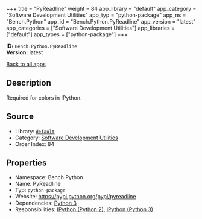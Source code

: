 ﻿+++
title = "PyReadline"
weight = 84
app_library = "default"
app_category = "Software Development Utilities"
app_typ = "python-package"
app_ns = "Bench.Python"
app_id = "Bench.Python.PyReadline"
app_version = "latest"
app_categories = ["Software Development Utilities"]
app_libraries = ["default"]
app_types = ["python-package"]
+++

**ID:** `Bench.Python.PyReadline`  
**Version:** latest  
<!--more-->

[Back to all apps](/apps/)

## Description
Required for colors in IPython.

## Source

* Library: [`default`](/app_libraries/default)
* Category: [Software Development Utilities](/app_categories/software-development-utilities)
* Order Index: 84

## Properties

* Namespace: Bench.Python
* Name: PyReadline
* Typ: `python-package`
* Website: <https://pypi.python.org/pypi/pyreadline>
* Dependencies: [Python 3](/apps/Bench.Python3)
* Responsibilities: [IPython (Python 2)](/apps/Bench.Python2.IPython), [IPython (Python 3)](/apps/Bench.Python3.IPython)

